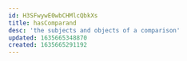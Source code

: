 ```yaml
---
id: H3SFwywE0wbCHMlcQbkXs
title: hasComparand
desc: 'the subjects and objects of a comparison'
updated: 1635665348870
created: 1635665291192
---
```


